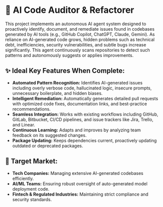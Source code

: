 # 🤖 AI Code Auditor & Refactorer

This project implements an autonomous AI agent system designed to proactively identify, document, and remediate issues found in codebases generated by AI tools (e.g., GitHub Copilot, ChatGPT, Claude, Gemini). As reliance on AI-generated code grows, hidden problems such as technical debt, inefficiencies, security vulnerabilities, and subtle bugs increase significantly. This agent continuously scans repositories to detect such patterns and autonomously suggests or applies improvements.

## ✨ Ideal Key Features When Complete:

* **Automated Pattern Recognition:** Identifies AI-generated issues including overly verbose code, hallucinated logic, insecure prompts, unnecessary boilerplate, and hidden biases.
* **Intelligent Remediation:** Automatically generates detailed pull requests with optimized code fixes, documentation links, and best-practice recommendations.
* **Seamless Integration:** Works with existing workflows including GitHub, GitLab, Bitbucket, CI/CD pipelines, and issue trackers like Jira, Trello, and Linear.
* **Continuous Learning:** Adapts and improves by analyzing team feedback on its suggested changes.
* **Package Updating:** Keeps dependencies current, proactively updating outdated or deprecated packages.

## 🚀 Target Market:

* **Tech Companies:** Managing extensive AI-generated codebases efficiently.
* **AI/ML Teams:** Ensuring robust oversight of auto-generated model deployment code.
* **Fintech & Regulated Industries:** Maintaining strict compliance and security standards.
